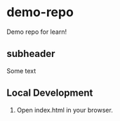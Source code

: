 # demo-repo

Demo repo for learn!

## subheader

Some text

## Local Development

1. Open index.html in your browser.
